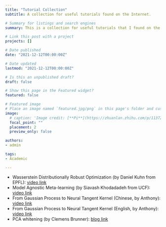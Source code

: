 ```yaml
---
title: "Tutorial Collection"
subtitle: A collection for useful tutorials found on the Internet.

# Summary for listings and search engines
summary: This is a collection for useful tutorials that I found on the Internet.

# Link this post with a project
projects: []

# Date published
date: "2021-12-12T00:00:00Z"

# Date updated
lastmod: "2021-12-12T00:00:00Z"

# Is this an unpublished draft?
draft: false

# Show this page in the Featured widget?
featured: false

# Featured image
# Place an image named `featured.jpg/png` in this page's folder and customize its options here.
image:
  # caption: 'Image credit: [**Pi**](https://zhuanlan.zhihu.com/p/113729693)'
  focal_point: ""
  placement: 2
  preview_only: false

authors:
- admin

tags:
- Academic

---
```


- Wasserstein Distributionally Robust Optimization (by Daniel Kuhn from EPFL): [video link](https://www.youtube.com/watch?v=vozmvt_glQs&t=1532s)
- Model Agnostic Meta-learning (by Siavash Khodadadeh from UCF): [video link](https://www.youtube.com/watch?v=wT45v8sIMDM)
- From Gaussian Process to Neural Tangent Kernel (Chinese, by Anthony): [video link](https://www.youtube.com/watch?v=cCzIPLJDwUE)
- From Gaussian Process to Neural Tangent Kernel (English, by Anthony): [video link](https://www.youtube.com/watch?v=VUX2bsrYag8&t=62s)
- PCA whitening (by Clemens Brunner): [blog link](https://cbrnr.github.io/posts/whitening-pca-zca/)

